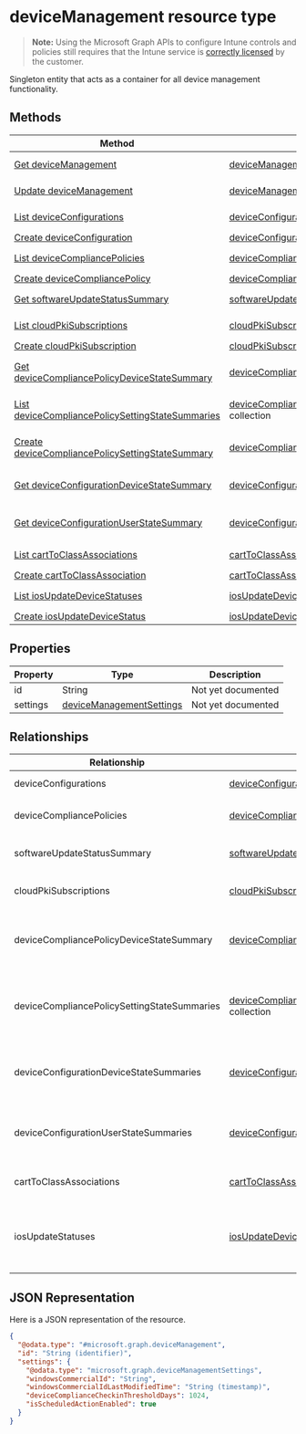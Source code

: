 ﻿# deviceManagement resource type

> **Note:** Using the Microsoft Graph APIs to configure Intune controls and policies still requires that the Intune service is [correctly licensed](https://go.microsoft.com/fwlink/?linkid=839381) by the customer.

Singleton entity that acts as a container for all device management functionality.
## Methods
|Method|Return Type|Description|
|---|---|---|
|[Get deviceManagement](../api/intune_deviceconfig_devicemanagement_get.md)|[deviceManagement](../resources/intune_deviceconfig_devicemanagement.md)|Read properties and relationships of the [deviceManagement](../resources/intune_deviceconfig_devicemanagement.md) object.|
|[Update deviceManagement](../api/intune_deviceconfig_devicemanagement_update.md)|[deviceManagement](../resources/intune_deviceconfig_devicemanagement.md)|Update the properties of a [deviceManagement](../resources/intune_deviceconfig_devicemanagement.md) object.|
|[List deviceConfigurations](../api/intune_deviceconfig_deviceconfiguration_list.md)|[deviceConfiguration](../resources/intune_deviceconfig_deviceconfiguration.md) collection|List properties and relationships of the [deviceConfiguration](../resources/intune_deviceconfig_deviceconfiguration.md) objects.|
|[Create deviceConfiguration](../api/intune_deviceconfig_deviceconfiguration_create.md)|[deviceConfiguration](../resources/intune_deviceconfig_deviceconfiguration.md)|Create a new [deviceConfiguration](../resources/intune_deviceconfig_deviceconfiguration.md) object.|
|[List deviceCompliancePolicies](../api/intune_deviceconfig_devicecompliancepolicy_list.md)|[deviceCompliancePolicy](../resources/intune_deviceconfig_devicecompliancepolicy.md) collection|List properties and relationships of the [deviceCompliancePolicy](../resources/intune_deviceconfig_devicecompliancepolicy.md) objects.|
|[Create deviceCompliancePolicy](../api/intune_deviceconfig_devicecompliancepolicy_create.md)|[deviceCompliancePolicy](../resources/intune_deviceconfig_devicecompliancepolicy.md)|Create a new [deviceCompliancePolicy](../resources/intune_deviceconfig_devicecompliancepolicy.md) object.|
|[Get softwareUpdateStatusSummary](../api/intune_deviceconfig_softwareupdatestatussummary_get.md)|[softwareUpdateStatusSummary](../resources/intune_deviceconfig_softwareupdatestatussummary.md)|Read properties and relationships of the [softwareUpdateStatusSummary](../resources/intune_deviceconfig_softwareupdatestatussummary.md) object.|
|[List cloudPkiSubscriptions](../api/intune_deviceconfig_cloudpkisubscription_list.md)|[cloudPkiSubscription](../resources/intune_deviceconfig_cloudpkisubscription.md) collection|List properties and relationships of the [cloudPkiSubscription](../resources/intune_deviceconfig_cloudpkisubscription.md) objects.|
|[Create cloudPkiSubscription](../api/intune_deviceconfig_cloudpkisubscription_create.md)|[cloudPkiSubscription](../resources/intune_deviceconfig_cloudpkisubscription.md)|Create a new [cloudPkiSubscription](../resources/intune_deviceconfig_cloudpkisubscription.md) object.|
|[Get deviceCompliancePolicyDeviceStateSummary](../api/intune_deviceconfig_devicecompliancepolicydevicestatesummary_get.md)|[deviceCompliancePolicyDeviceStateSummary](../resources/intune_deviceconfig_devicecompliancepolicydevicestatesummary.md)|Read properties and relationships of the [deviceCompliancePolicyDeviceStateSummary](../resources/intune_deviceconfig_devicecompliancepolicydevicestatesummary.md) object.|
|[List deviceCompliancePolicySettingStateSummaries](../api/intune_deviceconfig_devicecompliancepolicysettingstatesummary_list.md)|[deviceCompliancePolicySettingStateSummary](../resources/intune_deviceconfig_devicecompliancepolicysettingstatesummary.md) collection|List properties and relationships of the [deviceCompliancePolicySettingStateSummary](../resources/intune_deviceconfig_devicecompliancepolicysettingstatesummary.md) objects.|
|[Create deviceCompliancePolicySettingStateSummary](../api/intune_deviceconfig_devicecompliancepolicysettingstatesummary_create.md)|[deviceCompliancePolicySettingStateSummary](../resources/intune_deviceconfig_devicecompliancepolicysettingstatesummary.md)|Create a new [deviceCompliancePolicySettingStateSummary](../resources/intune_deviceconfig_devicecompliancepolicysettingstatesummary.md) object.|
|[Get deviceConfigurationDeviceStateSummary](../api/intune_deviceconfig_deviceconfigurationdevicestatesummary_get.md)|[deviceConfigurationDeviceStateSummary](../resources/intune_deviceconfig_deviceconfigurationdevicestatesummary.md)|Read properties and relationships of the [deviceConfigurationDeviceStateSummary](../resources/intune_deviceconfig_deviceconfigurationdevicestatesummary.md) object.|
|[Get deviceConfigurationUserStateSummary](../api/intune_deviceconfig_deviceconfigurationuserstatesummary_get.md)|[deviceConfigurationUserStateSummary](../resources/intune_deviceconfig_deviceconfigurationuserstatesummary.md)|Read properties and relationships of the [deviceConfigurationUserStateSummary](../resources/intune_deviceconfig_deviceconfigurationuserstatesummary.md) object.|
|[List cartToClassAssociations](../api/intune_deviceconfig_carttoclassassociation_list.md)|[cartToClassAssociation](../resources/intune_deviceconfig_carttoclassassociation.md) collection|List properties and relationships of the [cartToClassAssociation](../resources/intune_deviceconfig_carttoclassassociation.md) objects.|
|[Create cartToClassAssociation](../api/intune_deviceconfig_carttoclassassociation_create.md)|[cartToClassAssociation](../resources/intune_deviceconfig_carttoclassassociation.md)|Create a new [cartToClassAssociation](../resources/intune_deviceconfig_carttoclassassociation.md) object.|
|[List iosUpdateDeviceStatuses](../api/intune_deviceconfig_iosupdatedevicestatus_list.md)|[iosUpdateDeviceStatus](../resources/intune_deviceconfig_iosupdatedevicestatus.md) collection|List properties and relationships of the [iosUpdateDeviceStatus](../resources/intune_deviceconfig_iosupdatedevicestatus.md) objects.|
|[Create iosUpdateDeviceStatus](../api/intune_deviceconfig_iosupdatedevicestatus_create.md)|[iosUpdateDeviceStatus](../resources/intune_deviceconfig_iosupdatedevicestatus.md)|Create a new [iosUpdateDeviceStatus](../resources/intune_deviceconfig_iosupdatedevicestatus.md) object.|

## Properties
|Property|Type|Description|
|---|---|---|
|id|String|Not yet documented|
|settings|[deviceManagementSettings](../resources/intune_deviceconfig_devicemanagementsettings.md)|Not yet documented|

## Relationships
|Relationship|Type|Description|
|---|---|---|
|deviceConfigurations|[deviceConfiguration](../resources/intune_deviceconfig_deviceconfiguration.md) collection|The device configurations.|
|deviceCompliancePolicies|[deviceCompliancePolicy](../resources/intune_deviceconfig_devicecompliancepolicy.md) collection|The device compliance policies.|
|softwareUpdateStatusSummary|[softwareUpdateStatusSummary](../resources/intune_deviceconfig_softwareupdatestatussummary.md)|The software update status summary.|
|cloudPkiSubscriptions|[cloudPkiSubscription](../resources/intune_deviceconfig_cloudpkisubscription.md) collection|The Cloud Pki Subscriptions profile.|
|deviceCompliancePolicyDeviceStateSummary|[deviceCompliancePolicyDeviceStateSummary](../resources/intune_deviceconfig_devicecompliancepolicydevicestatesummary.md)|The device compliance state summary for this account.|
|deviceCompliancePolicySettingStateSummaries|[deviceCompliancePolicySettingStateSummary](../resources/intune_deviceconfig_devicecompliancepolicysettingstatesummary.md) collection|The summary states of compliance policy settings for this account.|
|deviceConfigurationDeviceStateSummaries|[deviceConfigurationDeviceStateSummary](../resources/intune_deviceconfig_deviceconfigurationdevicestatesummary.md)|The device configuration device state summary for this account.|
|deviceConfigurationUserStateSummaries|[deviceConfigurationUserStateSummary](../resources/intune_deviceconfig_deviceconfigurationuserstatesummary.md)|The device configuration user state summary for this account.|
|cartToClassAssociations|[cartToClassAssociation](../resources/intune_deviceconfig_carttoclassassociation.md) collection|The Cart To Class Associations.|
|iosUpdateStatuses|[iosUpdateDeviceStatus](../resources/intune_deviceconfig_iosupdatedevicestatus.md) collection|The IOS software update installation statuses for this account.|

## JSON Representation
Here is a JSON representation of the resource.
<!-- {
  "blockType": "resource",
  "keyProperty": "id",
  "@odata.type": "microsoft.graph.deviceManagement"
}
-->
```json
{
  "@odata.type": "#microsoft.graph.deviceManagement",
  "id": "String (identifier)",
  "settings": {
    "@odata.type": "microsoft.graph.deviceManagementSettings",
    "windowsCommercialId": "String",
    "windowsCommercialIdLastModifiedTime": "String (timestamp)",
    "deviceComplianceCheckinThresholdDays": 1024,
    "isScheduledActionEnabled": true
  }
}
```



